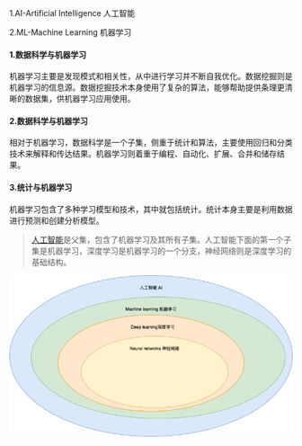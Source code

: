 1.AI-Artificial Intelligence  人工智能

2.ML-Machine Learning 机器学习



#### 1.数据科学与机器学习

机器学习主要是发现模式和相关性，从中进行学习并不断自我优化。数据挖掘则是机器学习的信息源。数据挖掘技术本身使用了复杂的算法，能够帮助提供条理更清晰的数据集，供机器学习应用使用。

#### 2.数据科学与机器学习

相对于机器学习，数据科学是一个子集，侧重于统计和算法，主要使用回归和分类技术来解释和传达结果。机器学习则着重于编程、自动化、扩展、合并和储存结果。

#### 3.统计与机器学习

机器学习包含了多种学习模型和技术，其中就包括统计。统计本身主要是利用数据进行预测和创建分析模型。



> [人工智能](https://www.sap.cn/products/artificial-intelligence/business-technology-platform.html)是父集，包含了机器学习及其所有子集。人工智能下面的第一个子集是机器学习，深度学习是机器学习的一个分支，神经网络则是深度学习的基础结构。

![AI关系图.drawio](../image/AI关系图.drawio.png)



